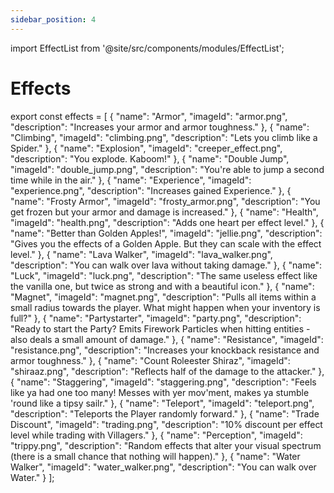 ```yaml
---
sidebar_position: 4
---
```

import EffectList from '@site/src/components/modules/EffectList';

# Effects

<EffectList modId="vinery" list={effects} />

export const effects = [
{
"name": "Armor",
"imageId": "armor.png",
"description": "Increases your armor and armor toughness."
},
{
"name": "Climbing",
"imageId": "climbing.png",
"description": "Lets you climb like a Spider."
},
{
"name": "Explosion",
"imageId": "creeper_effect.png",
"description": "You explode. Kaboom!"
},
{
"name": "Double Jump",
"imageId": "double_jump.png",
"description": "You're able to jump a second time while in the air."
},
{
"name": "Experience",
"imageId": "experience.png",
"description": "Increases gained Experience."
},
{
"name": "Frosty Armor",
"imageId": "frosty_armor.png",
"description": "You get frozen but your armor and damage is increased."
},
{
"name": "Health",
"imageId": "health.png",
"description": "Adds one heart per effect level."
},
{
"name": "Better than Golden Apples!",
"imageId": "jellie.png",
"description": "Gives you the effects of a Golden Apple. But they can scale with the effect level."
},
{
"name": "Lava Walker",
"imageId": "lava_walker.png",
"description": "You can walk over lava without taking damage."
},
{
"name": "Luck",
"imageId": "luck.png",
"description": "The same useless effect like the vanilla one, but twice as strong and with a beautiful icon."
},
{
"name": "Magnet",
"imageId": "magnet.png",
"description": "Pulls all items within a small radius towards the player. What might happen when your inventory is full?"
},
{
"name": "Partystarter",
"imageId": "party.png",
"description": "Ready to start the Party? Emits Firework Particles when hitting entities - also deals a small amount of damage."
},
{
"name": "Resistance",
"imageId": "resistance.png",
"description": "Increases your knockback resistance and armor toughness."
},
{
"name": "Count Roleester Shiraz",
"imageId": "shiraaz.png",
"description": "Reflects half of the damage to the attacker."
},
{
"name": "Staggering",
"imageId": "staggering.png",
"description": "Feels like ya had one too many! Messes with yer mov'ment, makes ya stumble 'round like a tipsy sailr."
},
{
"name": "Teleport",
"imageId": "teleport.png",
"description": "Teleports the Player randomly forward."
},
{
"name": "Trade Discount",
"imageId": "trading.png",
"description": "10% discount per effect level while trading with Villagers."
},
{
"name": "Perception",
"imageId": "trippy.png",
"description": "Random effects that alter your visual spectrum (there is a small chance that nothing will happen)."
},
{
"name": "Water Walker",
"imageId": "water_walker.png",
"description": "You can walk over Water."
}
];